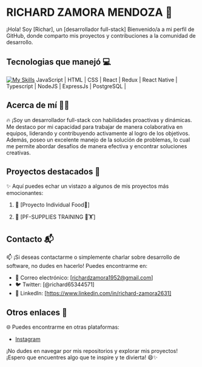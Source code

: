

# RICHARD ZAMORA MENDOZA 👋

¡Hola! Soy [Richar], un [desarrollador full-stack]  Bienvenido/a a mi perfil de GitHub, donde comparto mis proyectos y contribuciones a la comunidad de desarrollo.

 ## Tecnologias que manejó 💻
 [![My Skills](https://skillicons.dev/icons?i=js,html,css)](https://skillicons.dev)
 JavaScript | HTML | CSS | React | Redux | React Native | Typescript | NodeJS | ExpressJs | PostgreSQL |
 
## Acerca de mí 🙋‍♂️

🔥 ¡Soy un desarrollador full-stack con habilidades proactivas y dinámicas. Me destaco por mi capacidad para trabajar de manera colaborativa en equipos, liderando y contribuyendo activamente al logro de los objetivos. Además, poseo un excelente manejo de la solución de problemas, lo cual me permite abordar desafíos de manera efectiva y encontrar soluciones creativas.

## Proyectos destacados 🚀

✨ Aquí puedes echar un vistazo a algunos de mis proyectos más emocionantes:

1. 🌟 [Proyecto Individual Food🍜]

2. 🚀 [PF-SUPPLIES TRAINING 💪🏋️]



## Contacto 📬

📫 ¡Si deseas contactarme o simplemente charlar sobre desarrollo de software, no dudes en hacerlo! Puedes encontrarme en:

- 📧 Correo electrónico: [richardzamora1952@gmail.com]
- 🐦 Twitter: [@richard65344571]
- 💼 LinkedIn: [https://www.linkedin.com/in/richard-zamora2631]



## Otros enlaces 🔗

🌐 Puedes encontrarme en otras plataformas:

- [Instagram ](https://instagram.com/rishart27?igshid=NGExMmI2YTkyZg==)


¡No dudes en navegar por mis repositorios y explorar mis proyectos! ¡Espero que encuentres algo que te inspire y te divierta! 😄✨

 
